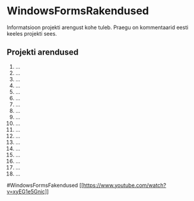 # WindowsFormsRakendused
Informatsioon projekti arengust kohe tuleb. Praegu on kommentaarid eesti keeles projekti sees.
## Projekti arendused
1. ...
  1. ...
  2. ...
  3. ...
  4. ...
  5. ...
2. ...
  1. ...
  2. ...
  3. ...
  4. ...
  5. ...
3. ...
  1. ...
  2. ...
  3. ...
  4. ...
  5. ...

#WindowsFormsFakendused
[[https://www.youtube.com/watch?v=xyEG1e5Gnic]]
